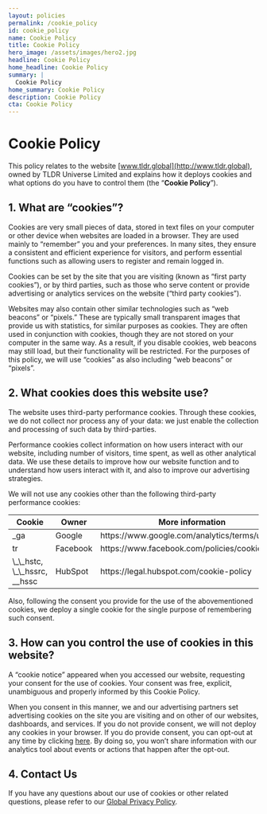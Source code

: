 ```yaml
---
layout: policies
permalink: /cookie_policy
id: cookie_policy
name: Cookie Policy
title: Cookie Policy
hero_image: /assets/images/hero2.jpg
headline: Cookie Policy
home_headline: Cookie Policy
summary: |
  Cookie Policy
home_summary: Cookie Policy
description: Cookie Policy
cta: Cookie Policy
---
```

# Cookie Policy

This policy relates to the website [www.tldr.global](http://www.tldr.global), owned by TLDR Universe Limited and explains how it deploys cookies and what options do you have to control them (the “**Cookie Policy**”).

## 1. What are “cookies”?

Cookies are very small pieces of data, stored in text files on your computer or other device when websites are loaded in a browser. They are used mainly to “remember” you and your preferences. In many sites, they ensure a consistent and efficient experience for visitors, and perform essential functions such as allowing users to register and remain logged in.

Cookies can be set by the site that you are visiting (known as “first party cookies”), or by third parties, such as those who serve content or provide advertising or analytics services on the website (“third party cookies”).

Websites may also contain other similar technologies such as “web beacons” or “pixels.” These are typically small transparent images that provide us with statistics, for similar purposes as cookies. They are often used in conjunction with cookies, though they are not stored on your computer in the same way. As a result, if you disable cookies, web beacons may still load, but their functionality will be restricted. For the purposes of this policy, we will use “cookies” as also including “web beacons” or “pixels”.

## 2. What cookies does this website use?

The website uses third-party performance cookies. Through these cookies, we do not collect nor process any of your data: we just enable the collection and processing of such data by third-parties.

Performance cookies collect information on how users interact with our website, including number of visitors, time spent, as well as other analytical data. We use these details to improve how our website function and to understand how users interact with it, and also to improve our advertising strategies.

We will not use any cookies other than the following third-party performance cookies:

<table>
<colgroup>
<col width="33%" />
<col width="33%" />
<col width="33%" />
</colgroup>

<thead>
<tr class="table_header">
<th>Cookie</th>
<th>Owner</th>
<th>More information</th>
</tr>
</thead>
<tbody>

<tr>
<td markdown="span">_ga</td>
<td markdown="span">Google</td>
<td markdown="span">https://www.google.com/analytics/terms/us.html</td>
</tr>
<tr>
<td markdown="span">tr</td>
<td markdown="span">Facebook</td>
<td markdown="span">https://www.facebook.com/policies/cookies/</td>
</tr>
<tr>
<td markdown="span">\_\_hstc, \_\_hssrc, __hssc</td>
<td markdown="span">HubSpot</td>
<td markdown="span">https://legal.hubspot.com/cookie-policy</td>
</tr>
</tbody>
</table>

Also, following the consent you provide for the use of the abovementioned cookies, we deploy a single cookie for the single purpose of remembering such consent.

## 3. How can you control the use of cookies in this website?

A “cookie notice” appeared when you accessed our website, requesting your consent for the use of cookies. Your consent was free, explicit, unambiguous and properly informed by this Cookie Policy.

When you consent in this manner, we and our advertising partners set advertising cookies on the site you are visiting and on other of our websites, dashboards, and services. If you do not provide consent, we will not deploy any cookies in your browser. If you do provide consent, you can opt-out at any time by clicking [here](javascript:discartTerms();). By doing so, you won’t share information with our analytics tool about events or actions that happen after the opt-out.

## 4. Contact Us

If you have any questions about our use of cookies or other related questions, please refer to our [Global Privacy Policy](/privacy_policy).
